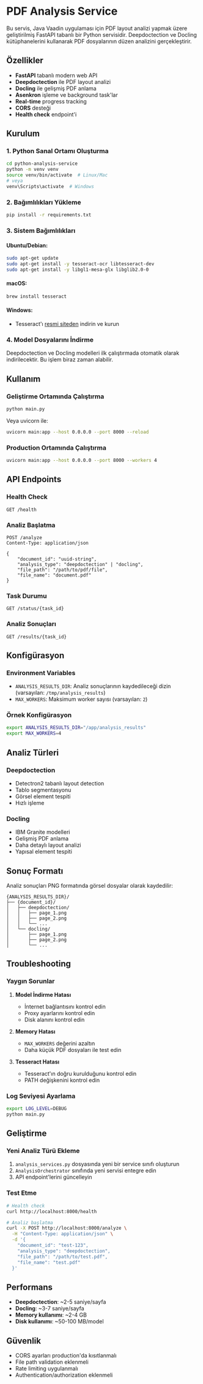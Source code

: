 # PDF Analysis Service

Bu servis, Java Vaadin uygulaması için PDF layout analizi yapmak üzere geliştirilmiş FastAPI tabanlı bir Python servisidir. Deepdoctection ve Docling kütüphanelerini kullanarak PDF dosyalarının düzen analizini gerçekleştirir.

## Özellikler

- **FastAPI** tabanlı modern web API
- **Deepdoctection** ile PDF layout analizi
- **Docling** ile gelişmiş PDF anlama
- **Asenkron** işleme ve background task'lar
- **Real-time** progress tracking
- **CORS** desteği
- **Health check** endpoint'i

## Kurulum

### 1. Python Sanal Ortamı Oluşturma

```bash
cd python-analysis-service
python -m venv venv
source venv/bin/activate  # Linux/Mac
# veya
venv\Scripts\activate  # Windows
```

### 2. Bağımlılıkları Yükleme

```bash
pip install -r requirements.txt
```

### 3. Sistem Bağımlılıkları

#### Ubuntu/Debian:
```bash
sudo apt-get update
sudo apt-get install -y tesseract-ocr libtesseract-dev
sudo apt-get install -y libgl1-mesa-glx libglib2.0-0
```

#### macOS:
```bash
brew install tesseract
```

#### Windows:
- Tesseract'ı [resmi siteden](https://github.com/UB-Mannheim/tesseract/wiki) indirin ve kurun

### 4. Model Dosyalarını İndirme

Deepdoctection ve Docling modelleri ilk çalıştırmada otomatik olarak indirilecektir. Bu işlem biraz zaman alabilir.

## Kullanım

### Geliştirme Ortamında Çalıştırma

```bash
python main.py
```

Veya uvicorn ile:

```bash
uvicorn main:app --host 0.0.0.0 --port 8000 --reload
```

### Production Ortamında Çalıştırma

```bash
uvicorn main:app --host 0.0.0.0 --port 8000 --workers 4
```

## API Endpoints

### Health Check
```
GET /health
```

### Analiz Başlatma
```
POST /analyze
Content-Type: application/json

{
    "document_id": "uuid-string",
    "analysis_type": "deepdoctection" | "docling",
    "file_path": "/path/to/pdf/file",
    "file_name": "document.pdf"
}
```

### Task Durumu
```
GET /status/{task_id}
```

### Analiz Sonuçları
```
GET /results/{task_id}
```

## Konfigürasyon

### Environment Variables

- `ANALYSIS_RESULTS_DIR`: Analiz sonuçlarının kaydedileceği dizin (varsayılan: `/tmp/analysis_results`)
- `MAX_WORKERS`: Maksimum worker sayısı (varsayılan: `2`)

### Örnek Konfigürasyon

```bash
export ANALYSIS_RESULTS_DIR="/app/analysis_results"
export MAX_WORKERS=4
```

## Analiz Türleri

### Deepdoctection
- Detectron2 tabanlı layout detection
- Tablo segmentasyonu
- Görsel element tespiti
- Hızlı işleme

### Docling
- IBM Granite modelleri
- Gelişmiş PDF anlama
- Daha detaylı layout analizi
- Yapısal element tespiti

## Sonuç Formatı

Analiz sonuçları PNG formatında görsel dosyalar olarak kaydedilir:

```
{ANALYSIS_RESULTS_DIR}/
├── {document_id}/
│   ├── deepdoctection/
│   │   ├── page_1.png
│   │   ├── page_2.png
│   │   └── ...
│   └── docling/
│       ├── page_1.png
│       ├── page_2.png
│       └── ...
```

## Troubleshooting

### Yaygın Sorunlar

1. **Model İndirme Hatası**
   - İnternet bağlantısını kontrol edin
   - Proxy ayarlarını kontrol edin
   - Disk alanını kontrol edin

2. **Memory Hatası**
   - `MAX_WORKERS` değerini azaltın
   - Daha küçük PDF dosyaları ile test edin

3. **Tesseract Hatası**
   - Tesseract'ın doğru kurulduğunu kontrol edin
   - PATH değişkenini kontrol edin

### Log Seviyesi Ayarlama

```bash
export LOG_LEVEL=DEBUG
python main.py
```

## Geliştirme

### Yeni Analiz Türü Ekleme

1. `analysis_services.py` dosyasında yeni bir service sınıfı oluşturun
2. `AnalysisOrchestrator` sınıfında yeni servisi entegre edin
3. API endpoint'lerini güncelleyin

### Test Etme

```bash
# Health check
curl http://localhost:8000/health

# Analiz başlatma
curl -X POST http://localhost:8000/analyze \
  -H "Content-Type: application/json" \
  -d '{
    "document_id": "test-123",
    "analysis_type": "deepdoctection",
    "file_path": "/path/to/test.pdf",
    "file_name": "test.pdf"
  }'
```

## Performans

- **Deepdoctection**: ~2-5 saniye/sayfa
- **Docling**: ~3-7 saniye/sayfa
- **Memory kullanımı**: ~2-4 GB
- **Disk kullanımı**: ~50-100 MB/model

## Güvenlik

- CORS ayarları production'da kısıtlanmalı
- File path validation eklenmeli
- Rate limiting uygulanmalı
- Authentication/authorization eklenmeli

